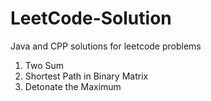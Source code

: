 # LeetCode-Solution
Java and CPP solutions for leetcode problems

1. Two Sum
1091. Shortest Path in Binary Matrix
2101. Detonate the Maximum

